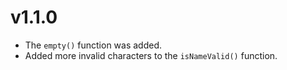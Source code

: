 # v1.1.0

* The `empty()` function was added.
* Added more invalid characters to the `isNameValid()` function.
